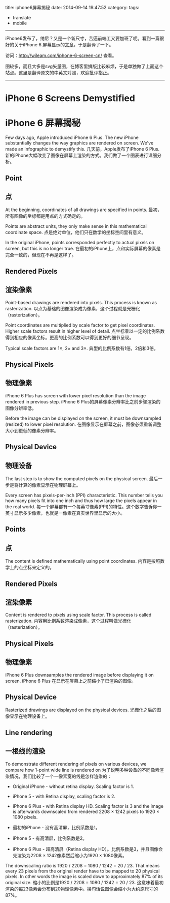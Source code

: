 title: iphone6屏幕揭秘
date: 2014-09-14 19:47:52
category:
tags:
- translate
- mobile
---

iPhone6发布了，纳尼？又是一个新尺寸，苦逼前端工又要加班了呢。看到一篇很好的关于iPhone 6 屏幕显示的[文章](http://www.paintcodeapp.com/news/iphone-6-screens-demystified)，于是翻译了一下。

访问：http://wileam.com/iphone-6-screen-cn/ 查看。

图较多，而且大多是svg矢量图，在博客里排版比较麻烦，于是单独做了上面这个站点。这里是翻译原文的中英文对照，欢迎批评指正。

<!-- more -->

---

# iPhone 6 Screens Demystified
# iPhone 6 屏幕揭秘

Few days ago, Apple introduced iPhone 6 Plus. The new iPhone substantially changes the way graphics are rendered on screen. We've made an infographic to demystify this.
几天前，Apple发布了iPhone 6 Plus. 新的iPhone大幅改变了图像在屏幕上渲染的方式。我们做了一个图表进行详细分析。

## Point
## 点

At the beginning, coordinates of all drawings are specified in points.
最初，所有图像的坐标都是用点的方式确定的。

Points are abstract units, they only make sense in this mathematical coordinate space.
点是绝对单位，他们只在数学的坐标空间里有意义。

In the original iPhone, points corresponded perfectly to actual pixels on screen, but this is no longer true.
在最初的iPhone上，点和实际屏幕的像素是完全一致的，但现在不再是这样了。

## Rendered Pixels
## 渲染像素

Point-based drawings are rendered into pixels. This process is known as rasterization.
以点为基础的图像渲染成为像素，这个过程就是光栅化（rasterization）。

Point coordinates are multiplied by scale factor to get pixel coordinates. Higher scale factors result in higher level of detail.
点坐标乘以一定的比例系数得到相应的像素坐标。更高的比例系数可以得到更好的细节呈现。

Typical scale factors are 1×, 2× and 3×.
典型的比例系数有1倍，2倍和3倍。

## Physical Pixels
## 物理像素

iPhone 6 Plus has screen with lower pixel resolution than the image rendered in previous step.
iPhone 6 Plus的屏幕像素分辨率比之前步骤渲染的图像分辨率低。

Before the image can be displayed on the screen, it must be downsampled (resized) to lower pixel resolution.
在图像显示在屏幕之前，图像必须重新调整大小到更低的像素分辨率。

## Physical Device
## 物理设备

The last step is to show the computed pixels on the physical screen.
最后一步是将计算的像素显示在物理屏幕上。

Every screen has pixels-per-inch (PPI) characteristic. This number tells you how many pixels fit into one inch and thus how large the pixels appear in the real world.
每一个屏幕都有一个每英寸像素(PPI)的特性。这个数字告诉你一英寸显示多少像素，也就是一像素在真实世界里显示的大小。

## Points
## 点

The content is defined mathematically using point coordinates.
内容是按照数学上的点坐标来定义的。

## Rendered Pixels
## 渲染像素

Content is rendered to pixels using scale factor. This process is called rasterization.
内容用比例系数渲染成像素，这个过程叫做光栅化（rasterization）。

## Physical Pixels
## 物理像素

iPhone 6 Plus downsamples the rendered image before displaying it on screen.
iPhone 6 Plus 在显示在屏幕上之前缩小了已渲染的图像。

## Physical Device

Rasterized drawings are displayed on the physical devices.
光栅化之后的图像显示在物理设备上。

## Line rendering
## 一根线的渲染

To demonstrate different rendering of pixels on various devices, we compare how 1-point wide line is rendered on
为了说明多种设备的不同像素渲染情况，我们比较了一个一像素宽的线是怎样渲染的：

- Original iPhone - without retina display. Scaling factor is 1.
- iPhone 5 - with Retina display, scaling factor is 2.
- iPhone 6 Plus - with Retina display HD. Scaling factor is 3 and the image is afterwards downscaled from rendered 2208 × 1242 pixels to 1920 × 1080 pixels.


- 最初的iPhone - 没有高清屏，比例系数是1。
- iPhone 5 - 有高清屏，比例系数是2。
- iPhone 6 Plus - 超高清屏（Retina display HD）。比例系数是3，并且图像会先渲染为2208 × 1242像素然后缩小为1920 × 1080像素。

The downscaling ratio is 1920 / 2208 = 1080 / 1242 = 20 / 23. That means every 23 pixels from the original render have to be mapped to 20 physical pixels. In other words the image is scaled down to approximately 87% of its original size.
缩小的比例是1920 / 2208 = 1080 / 1242 = 20 / 23. 这意味着最初渲染的每23像素会分布到20物理像素中。换句话说图像会缩小为大约原尺寸的87%。